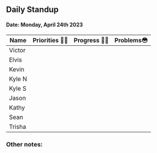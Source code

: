 ## **Daily Standup**
#### Date: Monday, April 24th 2023

| Name | Priorities 🧑‍💻 | Progress 💁‍♂️ | Problems😳 |
|------|---------------|-------------|-----------|
|Victor|               |             |           |
|Elvis |               |             |           |
|Kevin |               |             |           |
|Kyle N|               |             |           |
|Kyle S|               |             |           |
|Jason |               |             |           |
|Kathy |               |             |           |
|Sean  |               |             |           |
|Trisha|               |             |           |

### **Other notes:**
